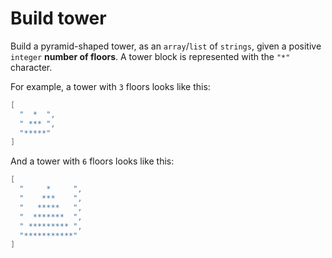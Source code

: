 # Build tower
Build a pyramid-shaped tower, as an `array`/`list` of `strings`, given a
positive `integer` **number of floors**. A tower block is represented with the
`"*"` character.

For example, a tower with `3` floors looks like this:
```C#
[
  "  *  ",
  " *** ", 
  "*****"
]
```
And a tower with `6` floors looks like this:
```C#
[
  "     *     ", 
  "    ***    ", 
  "   *****   ", 
  "  *******  ", 
  " ********* ", 
  "***********"
]
```
